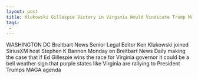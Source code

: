 ```yaml
---
layout: post
title: Klukowski Gillespie Victory in Virginia Would Vindicate Trump MAGA Agenda
tags:
 -
---
```

WASHINGTON DC  Breitbart News Senior Legal Editor Ken Klukowski joined SiriusXM host Stephen K Bannon Monday on Breitbart News Daily making the case that if Ed Gillespie wins the race for Virginia governor it could be a bell weather sign that purple states like Virginia are rallying to President Trumps MAGA agenda

